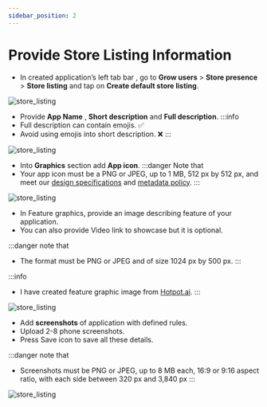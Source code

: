 ```yaml
---
sidebar_position: 2
---
```


# Provide Store Listing Information

- In created application’s left tab bar , go to **Grow users** > **Store presence** > **Store listing** and tap on **Create default store listing**.

![store_listing](/img/store_listing/store_listing_1.png)

- Provide **App Name** , **Short description** and **Full description**.
:::info 
- Full description can contain emojis. ✅
- Avoid using emojis into short description. ❌
:::

![store_listing](/img/store_listing/store_listing_2.png)

- Into **Graphics** section add **App icon**.
:::danger Note that
- Your app icon must be a PNG or JPEG, up to 1 MB, 512 px by 512 px, and meet our [design specifications](https://developer.android.com/distribute/google-play/resources/icon-design-specifications) and [metadata policy](https://support.google.com/googleplay/android-developer/answer/9898842).
:::

![store_listing](/img/store_listing/store_listing_3.png)

- In Feature graphics, provide an image describing feature of your application.
- You can also provide Video link to showcase but it is optional.

:::danger note that
- The format must be PNG or JPEG and of size 1024 px by 500 px.
:::

:::info
- I have created feature graphic image from [Hotpot.ai](https://hotpot.ai/).
:::

![store_listing](/img/store_listing/store_listing_4.png)

- Add **screenshots** of application with defined rules.
- Upload 2-8 phone screenshots. 
- Press Save icon to save all these details.

:::danger note that
- Screenshots must be PNG or JPEG, up to 8 MB each, 16:9 or 9:16 aspect ratio, with each side between 320 px and 3,840 px
:::

![store_listing](/img/store_listing/store_listing_5.png)


